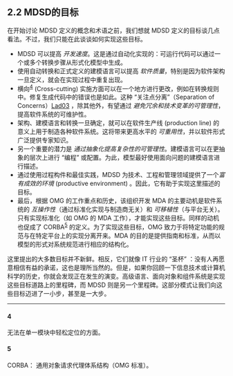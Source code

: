 ## 2.2 MDSD的目标
在开始讨论 MDSD 定义的概念和术语之前，我们想就 MDSD 定义的目标谈几点看法。不过，我们只能在此谈谈如何实现这些目标。

- MDSD 可以提高 *开发速度*。这是通过自动化实现的：可运行代码可以通过一个或多个转换步骤从形式化模型中生成。
- 使用自动转换和正式定义的建模语言可以提高 *软件质量*，特别是因为软件架构一旦定义，就会在实现过程中重复出现。
- 横向<sup>[4](#4)</sup> (Cross-cutting)
 实施方面可以在一个地方进行更改，例如在转换规则中。修复生成代码中的错误也是如此。这种 “关注点分离”（Separation of Concerns）[Lad03](../ref.md#lad03) ，除其他外，有望通过 *避免冗余和技术变革的可管理性*，提高软件系统的可维护性。
- 架构、建模语言和转换一旦确定，就可以在软件生产线 (production line) 的意义上用于制造各种软件系统。这将带来更高水平的 *可重用性*，并以软件形式广泛提供专家知识。
- 另一个重要的潜力是 *通过抽象化提高复杂性的可管理性*。建模语言可以在更抽象的层次上进行 “编程” 或配置。为此，模型最好使用面向问题的建模语言进行描述。
- 通过使用过程构件和最佳实践，MDSD 为技术、工程和管理领域提供了一个*富有成效的环境* (productive environment) 。因此，它有助于实现这里描述的目标。
- 最后，根据 OMG 的工作重点和历史，该组织开发 MDA 的主要动机是软件系统的 *互操作性*（通过标准化实现与制造商无关）和 *可移植性*（与平台无关）。只有实现标准化（如 OMG 的 MDA 工作），才能实现这些目标。同样的动机也促成了 CORBA<sup>[5](#5)</sup>
 的定义。为了实现这些目标，OMG 致力于将特定功能的规范与在特定平台上的实现分离开来。MDA 的目的是提供指南和标准，从而以模型的形式对系统规范进行相应的结构化。

这里提出的大多数目标并不新鲜。相反，它们就像 IT 行业的 “圣杯” ：没有人再愿意相信有益的承诺，这也是理所当然的。但是，如果你回顾一下信息技术或计算机科学的历史，你就会发现正在发生的演变。高级语言、面向对象和组件系统是实现这些目标道路上的里程碑，而 MDSD 则是另一个里程碑。这部分模式让我们向这些目标迈进了一小步，甚至是一大步。

---
#### 4 
无法在单一模块中轻松定位的方面。

#### 5 
CORBA： 通用对象请求代理体系结构（OMG 标准）。
